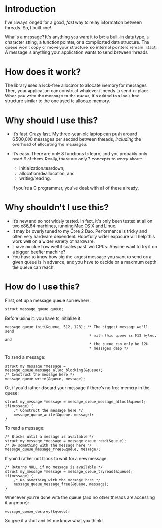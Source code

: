 # Introduction

I've always longed for a good, _fast_ way to relay information between
threads. So, I built one!

What's a message? It's anything you want it to be: a built-in data type, a
character string, a function pointer, or a complicated data structure. The
queue won't copy or move your structure, so internal pointers remain intact. A
message is anything your application wants to send between threads.

# How does it work?

The library uses a lock-free allocator to allocate memory for messages. Then,
your application can construct whatever it needs to send in-place. When you
write the message to the queue, it's added to a lock-free structure similar to
the one used to allocate memory.

# Why should I use this?

* It's fast. Crazy fast. My three-year-old laptop can push around 6,500,000
  messages per second between threads, _including_ the overhead of allocating
  the messages.
* It's easy. There are only 8 functions to learn, and you probably only need 6
  of them. Really, there are only 3 concepts to worry about:
  * initialization/teardown,
  * allocation/deallocation, and
  * writing/reading.

  If you're a C programmer, you've dealt with all of these already.

# Why shouldn't I use this?

* It's new and so not widely tested. In fact, it's only been tested at all on
  two x86_64 machines, running Mac OS X and Linux.
* It may be overly tuned to my Core 2 Duo. Performance is tricky and often
  very hardware dependent. Hopefully wider exposure will help this work well
  on a wider variety of hardware.
* I have no clue how well it scales past two CPUs. Anyone want to try it on a
  bigger, beefier machine?
* You have to know how big the largest message you want to send on a given
  queue is in advance, and you have to decide on a maximum depth the queue can
  reach.

# How do I use this?

First, set up a message queue somewhere:

    struct message_queue queue;

Before using it, you have to initialize it:

    message_queue_init(&queue, 512, 128); /* The biggest message we'll send
                                           * with this queue is 512 bytes, and
                                           * the queue can only be 128
                                           * messages deep */

To send a message:

    struct my_message *message = message_queue_message_alloc_blocking(&queue);
    /* Construct the message here */
    message_queue_write(&queue, message);

Or, if you'd rather discard your message if there's no free memory in the
queue:

    struct my_message *message = message_queue_message_alloc(&queue);
    if(message) {
        /* Construct the message here */
        message_queue_write(&queue, message);
    }

To read a message:

	/* Blocks until a message is available */
    struct my_message *message = message_queue_read(&queue);
    /* Do something with the message here */
    message_queue_message_free(&queue, message);

If you'd rather not block to wait for a new message:

    /* Returns NULL if no message is available */
    struct my_message *message = message_queue_tryread(&queue);
    if(message) {
        /* Do something with the message here */
        message_queue_message_free(&queue, message);
    }

Whenever you're done with the queue (and no other threads are accessing it
anymore):

    message_queue_destroy(&queue);

So give it a shot and let me know what you think!
